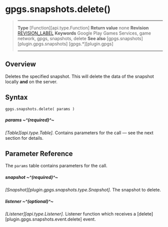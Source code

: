 # gpgs.snapshots.delete()

> --------------------- ------------------------------------------------------------------------------------------
> __Type__              [Function][api.type.Function]
> __Return value__      none
> __Revision__          [REVISION_LABEL](REVISION_URL)
> __Keywords__          Google Play Games Services, game network, gpgs, snapshots, delete
> __See also__          [gpgs.snapshots][plugin.gpgs.snapshots]
>                       [gpgs.*][plugin.gpgs]
> --------------------- ------------------------------------------------------------------------------------------

## Overview

Deletes the specified snapshot. This will delete the data of the snapshot locally __and__ on the server.

## Syntax

	gpgs.snapshots.delete( params )

##### params ~^(required)^~
_[Table][api.type.Table]._ Contains parameters for the call &mdash; see the next section for details.

## Parameter Reference

The `params` table contains parameters for the call.

##### snapshot ~^(required)^~
_[Snapshot][plugin.gpgs.snapshots.type.Snapshot]._ The snapshot to delete.

##### listener ~^(optional)^~
_[Listener][api.type.Listener]._ Listener function which receives a [delete][plugin.gpgs.snapshots.event.delete] event.